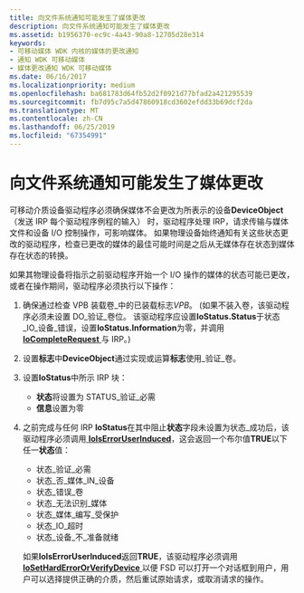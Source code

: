```yaml
---
title: 向文件系统通知可能发生了媒体更改
description: 向文件系统通知可能发生了媒体更改
ms.assetid: b1956370-ec9c-4a43-90a8-12705d28e314
keywords:
- 可移动媒体 WDK 内核的媒体的更改通知
- 通知 WDK 可移动媒体
- 媒体更改通知 WDK 可移动媒体
ms.date: 06/16/2017
ms.localizationpriority: medium
ms.openlocfilehash: ba681783d64fb52d2f0921d77bfad2a421295539
ms.sourcegitcommit: fb7d95c7a5d47860918cd3602efdd33b69dcf2da
ms.translationtype: MT
ms.contentlocale: zh-CN
ms.lasthandoff: 06/25/2019
ms.locfileid: "67354991"
---
```

# <a name="notifying-the-file-system-of-possible-media-changes"></a>向文件系统通知可能发生了媒体更改





可移动介质设备驱动程序必须确保媒体不会更改为所表示的设备**DeviceObject** （发送 IRP 每个驱动程序例程的输入） 时，驱动程序处理 IRP，请求传输与媒体文件和设备 I/O 控制操作，可影响媒体。 如果物理设备始终通知有关这些状态更改的驱动程序，检查已更改的媒体的最佳可能时间是之后从无媒体存在状态到媒体存在状态的转换。

如果其物理设备将指示之前驱动程序开始一个 I/O 操作的媒体的状态可能已更改，或者在操作期间，驱动程序必须执行以下操作：

1.  确保通过检查 VPB 装载卷\_中的已装载标志*VPB*。 (如果不装入卷，该驱动程序必须未设置 DO\_验证\_卷位。 该驱动程序应设置**IoStatus.Status**于状态\_IO\_设备\_错误，设置**IoStatus.Information**为零，并调用[ **IoCompleteRequest** ](https://docs.microsoft.com/windows-hardware/drivers/ddi/content/wdm/nf-wdm-iocompleterequest)与 IRP。)

2.  设置**标志**中**DeviceObject**通过实现或运算**标志**使用\_验证\_卷。

3.  设置**IoStatus**中所示 IRP 块：
    -   **状态**将设置为 STATUS\_验证\_必需
    -   **信息**设置为零

4.  之前完成与任何 IRP **IoStatus**在其中阻止**状态**字段未设置为状态\_成功后，该驱动程序必须调用[ **IoIsErrorUserInduced**](https://docs.microsoft.com/windows-hardware/drivers/ddi/content/wdm/nf-wdm-ioiserroruserinduced)，这会返回一个布尔值**TRUE**以下任一**状态**值：

    -   状态\_验证\_必需
    -   状态\_否\_媒体\_IN\_设备
    -   状态\_错误\_卷
    -   状态\_无法识别\_媒体
    -   状态\_媒体\_编写\_受保护
    -   状态\_IO\_超时
    -   状态\_设备\_不\_准备就绪

    如果**IoIsErrorUserInduced**返回**TRUE**，该驱动程序必须调用[ **IoSetHardErrorOrVerifyDevice** ](https://docs.microsoft.com/windows-hardware/drivers/ddi/content/ntddk/nf-ntddk-iosetharderrororverifydevice)以便 FSD 可以打开一个对话框到用户，用户可以选择提供正确的介质，然后重试原始请求，或取消请求的操作。

 

 




